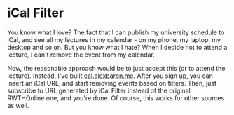 # iCal Filter

You know what I love? The fact that I can publish my university schedule to iCal, and see
all my lectures in my calendar - on my phone, my laptop, my desktop and so on. But you know
what I hate? When I decide not to attend a lecture, I can't remove the event from my calendar.

Now, the reasonable approach would be to just accept this (or to attend the lecture). Instead,
I've built [cal.alexbaron.me](https://cal.alexbaron.me/). After you sign up, you can insert an
iCal URL, and start removing events based on filters. Then, just subscribe to URL generated by
iCal Filter instead of the original RWTHOnline one, and you're done. Of course, this works for
other sources as well.
